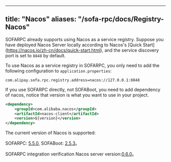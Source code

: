 
---
title: "Nacos"
aliases: "/sofa-rpc/docs/Registry-Nacos"
---


SOFARPC already supports using Nacos as a service registry. Suppose you have deployed Nacos Server locally according to Nacos's [Quick Start] (https://nacos.io/zh-cn/docs/quick-start.html), and the service discovery port is set to `8848` by default.

To use Nacos as a service registry in SOFARPC, you only need to add the following configuration to `application.properties`:
```
com.alipay.sofa.rpc.registry.address=nacos://127.0.0.1:8848
```

If you use SOFARPC directly, not SOFABoot, you need to add dependency of nacos, notice that version is what you want to use in your project.

```xml
<dependency>
    <groupId>com.alibaba.nacos</groupId>
    <artifactId>nacos-client</artifactId>
    <version>${version}</version>
</dependency>
```


The current version of Nacos is supported:

SOFARPC: [5.5.0](https://github.com/sofastack/sofa-rpc/releases), SOFABoot: [2.5.3](https://github.com/sofastack/sofa-boot/releases/)。

SOFARPC integration verification Nacos server version:[0.6.0](https://github.com/alibaba/nacos/releases/tag/0.6.0)。